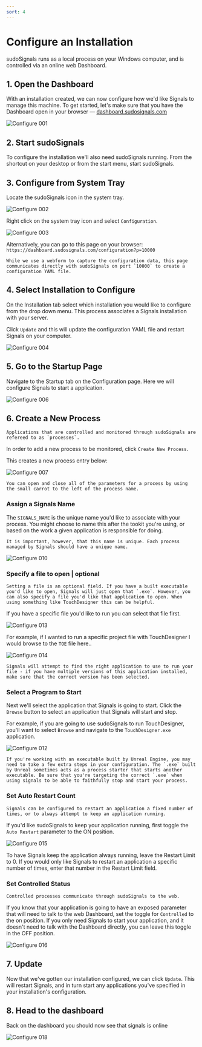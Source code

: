 ```yaml
---
sort: 4
---
```


# Configure an Installation

sudoSignals runs as a local process on your Windows computer, and is controlled via an online web Dashboard.

## 1. Open the Dashboard

With an installation created, we can now configure how we'd like Signals to manage this machine. To get started, let's make sure that you have the Dashboard open in your browser — [dashboard.sudosignals.com](https://dashboard.sudosignals.com/)

![Configure 001](../assets/images/configure-installation/configure-001.png)

## 2. Start sudoSignals

To configure the installation we'll also need sudoSignals running. From the shortcut on your desktop or from the start menu, start sudoSignals.

## 3. Configure from System Tray

Locate the sudoSignals icon in the system tray.

![Configure 002](../assets/images/configure-installation/configure-002.jpg)

Right click on the system tray icon and select `Configuration`.

![Configure 003](../assets/images/configure-installation/configure-003.jpg)

Alternatively, you can go to this page on your browser:  
`https://dashboard.sudosignals.com/configuration?p=10000`

```tip
While we use a webform to capture the configuration data, this page communicates directly with sudoSignals on port `10000` to create a configuration YAML file. 
```

## 4. Select Installation to Configure

On the Installation tab select which installation you would like to configure from the drop down menu. This process associates a Signals installation with your server.

Click `Update` and this will update the configuration YAML file and restart Signals on your computer. 

![Configure 004](../assets/images/configure-installation/configure-004.png)


## 5. Go to the Startup Page

Navigate to the Startup tab on the Configuration page. Here we will configure Signals to start a application. 

![Configure 006](../assets/images/configure-installation/configure-006.png)

## 6. Create a New Process

```tip
Applications that are controlled and monitored through sudoSignals are refereed to as `processes`. 
```

In order to add a new process to be monitored, click `Create New Process`.  

This creates a new process entry below:

![Configure 007](../assets/images/configure-installation/configure-007.png)

```tip
You can open and close all of the parameters for a process by using the small carrot to the left of the process name.
```

### Assign a Signals Name

The `SIGNALS_NAME` is the unique name you'd like to associate with your process. You might choose to name this after the tookit you're using, or based on the work a given application is responsible for doing. 

```warning
It is important, however, that this name is unique. Each process managed by Signals should have a unique name. 
```

![Configure 010](../assets/images/configure-installation/configure-010.png)

### Specify a file to open | **optional**

```tip
Setting a file is an optional field. If you have a built executable you'd like to open, Signals will just open that `.exe`. However, you can also specify a file you'd like that application to open. When using something like TouchDesigner this can be helpful.
```

If you have a specific file you'd like to run you can select that file first.  

![Configure 013](../assets/images/configure-installation/configure-013.png)

For example, if I wanted to run a specific project file with TouchDesigner I would browse to the `TOE` file here..

![Configure 014](../assets/images/configure-installation/configure-014.png)

```warning
Signals will attempt to find the right application to use to run your file - if you have multiple versions of this application installed, make sure that the correct version has been selected.
```

### Select a Program to Start

Next we'll select the application that Signals is going to start. Click the `Browse` button to select an application that Signals will start and stop. 

For example, if you are going to use sudoSignals to run TouchDesigner, you'll want to select `Browse` and navigate to the `TouchDesigner.exe` application.

![Configure 012](../assets/images/configure-installation/configure-012.png)

```danger
If you're working with an executable built by Unreal Engine, you may need to take a few extra steps in your configuration. The `.exe` built by Unreal sometimes acts as a process starter that starts another executable. Be sure that you're targeting the correct `.exe` when using signals to be able to faithfully stop and start your process.
```

### Set Auto Restart Count

```tip
Signals can be configured to restart an application a fixed number of times, or to always attempt to keep an application running. 
```

If you'd like sudoSignals to keep your application running, first toggle the `Auto Restart` parameter to the ON position. 

![Configure 015](../assets/images/configure-installation/configure-015.png)

To have Signals keep the application always running, leave the Restart Limit to 0. If you would only like Signals to restart an application a specific number of times, enter that number in the Restart Limit field. 

### Set Controlled Status

```tip
Controlled processes communicate through sudoSignals to the web. 
```

If you know that your application is going to have an exposed parameter that will need to talk to the web Dashboard, set the toggle for `Controlled` to the on position. If you only need Signals to start your application, and it doesn't need to talk with the Dashboard directly, you can leave this toggle in the OFF position.

![Configure 016](../assets/images/configure-installation/configure-016.png)

## 7. Update

Now that we've gotten our installation configured, we can click `Update`. This will restart Signals, and in turn start any applications you've specified in your installation's configuration. 

## 8. Head to the dashboard

Back on the dashboard you should now see that signals is online

![Configure 018](../assets/images/configure-installation/configure-018.png)
